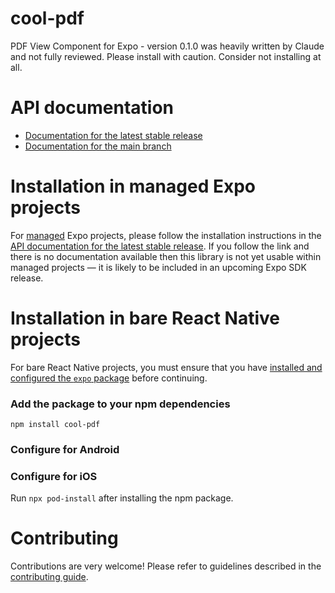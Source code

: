 # cool-pdf

PDF View Component for Expo - version 0.1.0 was heavily written by Claude and not fully reviewed. Please install with caution. Consider not installing at all.

# API documentation

- [Documentation for the latest stable release](https://docs.expo.dev/versions/latest/sdk/cool-pdf/)
- [Documentation for the main branch](https://docs.expo.dev/versions/unversioned/sdk/cool-pdf/)

# Installation in managed Expo projects

For [managed](https://docs.expo.dev/archive/managed-vs-bare/) Expo projects, please follow the installation instructions in the [API documentation for the latest stable release](#api-documentation). If you follow the link and there is no documentation available then this library is not yet usable within managed projects &mdash; it is likely to be included in an upcoming Expo SDK release.

# Installation in bare React Native projects

For bare React Native projects, you must ensure that you have [installed and configured the `expo` package](https://docs.expo.dev/bare/installing-expo-modules/) before continuing.

### Add the package to your npm dependencies

```
npm install cool-pdf
```

### Configure for Android




### Configure for iOS

Run `npx pod-install` after installing the npm package.

# Contributing

Contributions are very welcome! Please refer to guidelines described in the [contributing guide]( https://github.com/expo/expo#contributing).
